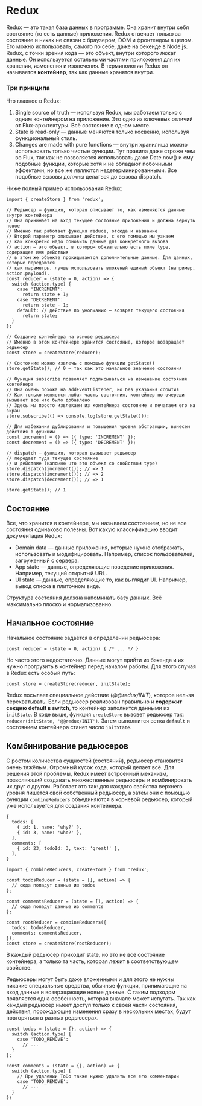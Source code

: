 # Redux

Redux — это такая база данных в программе. Она хранит внутри себя состояние (то есть данные) приложения. 
Redux отвечает только за состояние и никак не связан с браузером, DOM и фронтендом в целом. 
Его можно использовать, самого по себе, даже на бекенде в Node.js.
Redux, с точки зрения кода — это объект, внутри которого лежат данные. 
Он используется остальными частями приложения для их хранения, изменения и извлечения. 
В терминологии Redux он называется **контейнер**, так как данные хранятся внутри.

### Три принципа

Что главное в Redux:

  1. Single source of truth — используя Redux, мы работаем только с одним контейнером на приложение. 
  Это одно из ключевых отличий от Flux-архитектуры. Всё состояние в одном месте.
  1. State is read-only — данные меняются только косвенно, используя функциональный стиль.
  1. Changes are made with pure functions — внутри хранилища можно использовать только чистые функции. 
  Тут правила даже строже чем во Flux, так как не позволяется использовать даже Date.now() и ему подобные функции, 
  которые хотя и не обладают побочными эффектами, но все же являются недетерминированными. 
  Все подобные вызовы должны делаться до вызова dispatch.

Ниже полный пример использования Redux:

    import { createStore } from 'redux';

    // Редьюсер – функция, которая описывает то, как изменяются данные внутри контейнера
    // Она принимает на вход текущее состояние приложения и должна вернуть новое
    // Именно так работает функция reduce, отсюда и название
    // Второй параметр описывает действие, с его помощью мы узнаем
    // как конкретно надо обновить данные для конкретного вызова
    // action — это объект, в котором обязательно есть поле type, содержащее имя действия
    // в этом же объекте прокидываются дополнительные данные. Для данных, которые передаются
    // как параметры, лучше использовать вложеный единый объект (например, action.payload).
    const reducer = (state = 0, action) => {
      switch (action.type) {
        case 'INCREMENT':
          return state + 1;
        case 'DECREMENT':
          return state - 1;
        default: // действие по умолчанию – возврат текущего состояния
          return state;
      }
    };

    // Создание контейнера на основе редьюсера
    // Именно в этом контейнере хранится состояние, которое возвращает редьюсер
    const store = createStore(reducer);

    // Состояние можно извлечь с помощью функции getState()
    store.getState(); // 0 – так как это начальное значение состояния

    // Функция subscribe позволяет подписываться на изменение состояния контейнера
    // Она очень похожа на addEventListener, но без указания события
    // Как только меняется любая часть состояния, контейнер по очереди вызывает все что было добавлено
    // Здесь мы просто извлекаем из контейнера состояние и печатаем его на экран
    store.subscribe(() => console.log(store.getState()));

    // Для избежания дублирования и повышения уровня абстракции, вынесем действия в функции
    const increment = () => ({ type: 'INCREMENT' });
    const decrement = () => ({ type: 'DECREMENT' });
    
    // dispatch – функция, которая вызывает редьюсер
    // передает туда текущее состояние
    // и действие (напомню что это объект со свойством type)
    store.dispatch(increment()); // => 1
    store.dispatch(increment()); // => 2
    store.dispatch(decrement()); // => 1
    
    store.getState(); // 1





## Состояние

Все, что хранится в контейнере, мы называем состоянием, но не все состояния одинаково полезны. Вот какую классификацию вводит документация Redux:

  * Domain data — данные приложения, которые нужно отображать, использовать и модифицировать. Например, список пользователей, загруженный с сервера.
  * App state — данные, определяющие поведение приложения. Например, текущий открытый URL.
  * UI state — данные, определяющие то, как выглядит UI. Например, вывод списка в плиточном виде.

Структура состояния должна напоминать базу данных. Всё максимально плоско и нормализованно.


## Начальное состояние

Начальное состояние задаётся в определении редьюсера:

    const reducer = (state = 0, action) { /* ... */ }

Но часто этого недостаточно. Данные могут прийти из бэкенда и их нужно прогрузить в контейнер перед началом работы. Для этого случая в Redux есть особый путь:

    const store = createStore(reducer, initState);

Redux посылает специальное действие (*@@redux/INIT*), которое нельзя перехватывать. 
Если редьюсер реализован правильно и **содержит секцию default в switch**, то контейнер заполнится данными из `initState`. 
В коде выше, функция `createStore` вызовет редьюсер так: `reducer(initState, '@@redux/INIT')`. Затем выполнится ветка `default` и состоянием контейнера станет число `initState`.

## Комбинирование редьюсеров

С ростом количества сущностей (состояний), редьюсер становится очень тяжёлым. Огромный кусок кода, который делает всё.
Для решения этой проблемы, Redux имеет встроенный механизм, позволяющий создавать множественные редьюсеры и комбинировать их друг с другом.
Работает это так: для каждого свойства верхнего уровня пишется свой собственный редьюсер, а затем они с помощью функции `combineReducers` объединяются в корневой редьюсер, который уже используется для создания контейнера.

    {
      todos: [
        { id: 1, name: 'why?' },
        { id: 3, name: 'who?' },
      ],
      comments: [
        { id: 23, todoId: 3, text: 'great!' },
      ],
    }

    import { combineReducers, createStore } from 'redux';

    const todosReducer = (state = [], action) => {
      // сюда попадут данные из todos
    };

    const commentsReducer = (state = [], action) => {
      // сюда попадут данные из comments
    };

    const rootReducer = combineReducers({
      todos: todosReducer,
      comments: commentsReducer,
    });
    const store = createStore(rootReducer);
    
В каждый редьюсер приходит state, но это не всё состояние контейнера, а только та часть, которая лежит в соответствующем свойстве.

Редьюсеры могут быть даже вложенными и для этого не нужны никакие специальные средства, обычные функции, принимающие на вход данные и возвращающие новые данные.
С таким подходом появляется одна особенность, которая вначале может испугать. Так как каждый редьюсер имеет доступ только к своей части состояния, действия, порождающие изменения сразу в нескольких местах, будут повторяться в разных редьюсерах.

    const todos = (state = {}, action) => {
      switch (action.type) {
        case 'TODO_REMOVE':
          // ...
      }
    };

    const comments = (state = {}, action) => {
      switch (action.type) {
        // При удалении ToDo также нужно удалить все его комментарии
        case 'TODO_REMOVE':
          // ...
      }
    };


